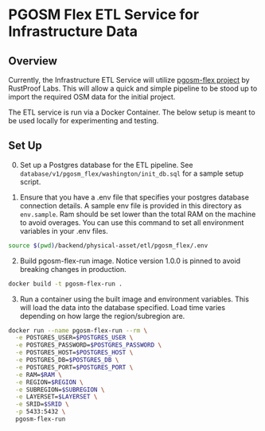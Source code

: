# PGOSM Flex ETL Service for Infrastructure Data

## Overview
Currently, the Infrastructure ETL Service will utilize [pgosm-flex project](https://pgosm-flex.com/) by RustProof Labs. This will allow a quick and simple pipeline to be stood up to import the required OSM data for the initial project. 

The ETL service is run via a Docker Container. The below setup is meant to be used locally for experimenting and testing.

## Set Up

 0. Set up a Postgres database for the ETL pipeline. See `database/v1/pgosm_flex/washington/init_db.sql` for a sample setup script.

 1. Ensure that you have a .env file that specifies your postgres database connection details. A sample env file is provided in this directory as `env.sample`. Ram should be set lower than the total RAM on the machine to avoid overages. You can use this command to set all environment variables in your .env files.

```bash
source $(pwd)/backend/physical-asset/etl/pgosm_flex/.env
```
2. Build pgosm-flex-run image. Notice version 1.0.0 is pinned to avoid breaking changes in production.

```bash
docker build -t pgosm-flex-run .
```

3. Run a container using the built image and environment variables. This will load the data into the database specified. Load time varies depending on how large the region/subregion are.
```bash
docker run --name pgosm-flex-run --rm \
  -e POSTGRES_USER=$POSTGRES_USER \
  -e POSTGRES_PASSWORD=$POSTGRES_PASSWORD \
  -e POSTGRES_HOST=$POSTGRES_HOST \
  -e POSTGRES_DB=$POSTGRES_DB \
  -e POSTGRES_PORT=$POSTGRES_PORT \
  -e RAM=$RAM \
  -e REGION=$REGION \
  -e SUBREGION=$SUBREGION \
  -e LAYERSET=$LAYERSET \
  -e SRID=$SRID \
  -p 5433:5432 \
  pgosm-flex-run
```